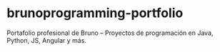 # brunoprogramming-portfolio
Portafolio profesional de Bruno – Proyectos de programación en Java, Python, JS, Angular y más.
